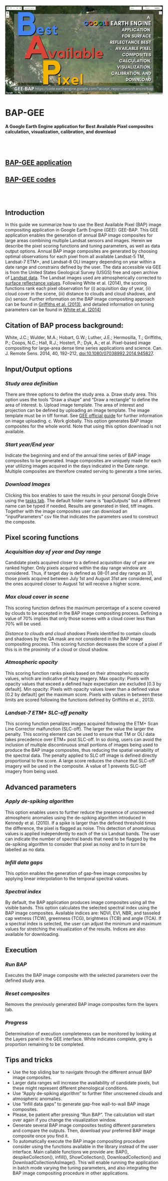 ![banner image](figure/fig.png)

# BAP-GEE 

**A Google Earth Engine application for Best Available Pixel composites calculation, visualization, calibration, and download**

<br><br>

## [BAP-GEE application](https://code.earthengine.google.com/24a3dcb67084449a34b5ffe271c418d2?hideCode=true) 

## [BAP-GEE codes](https://code.earthengine.google.com/?accept_repo=users/sfrancini/bap) 

<br><br> 

## Introduction
In this guide we summarize how to use the Best Available Pixel (BAP) image compositing application in Google Earth Engine (GEE): GEE-BAP. This GEE application enables the generation of annual BAP image composites for large areas combining multiple Landsat sensors and images. Herein we describe the pixel scoring functions and tuning parameters, as well as data output options.
Annual BAP image composites are generated by choosing optimal observations for each pixel from all available Landsat-5 TM, Landsat-7 ETM+, and Landsat-8 OLI imagery depending on year within a date range and constrains defined by the user. The data accessible via GEE is from the United States Geological Survey (USGS) free and open archive of [Landsat data](https://earthexplorer.usgs.gov/). The Landsat images used are atmospherically corrected to [surface reflectance values](https://www.usgs.gov/core-science-systems/nli/landsat/landsat-surface-reflectance?qt-science_support_page_related_con=0#qt-science_support_page_related_con). Following White et al. (2014), the scoring functions rank each pixel observation for (i) acquisition day of year, (ii) cloud cover in the scene, (iii) distance to clouds and cloud shadows, and (iv) sensor. Further information on the BAP image compositing approach can be found in [Griffiths et al. (2013)](https://ieeexplore.ieee.org/document/6415303), and detailed information on tuning parameters can be found in [White et al. (2014)](https://www.tandfonline.com/doi/full/10.1080/07038992.2014.945827)

## Citation of BAP process background:
White, J.C.; Wulder, M.A.; Hobart, G.W.; Luther, J.E.; Hermosilla, T.; Griffiths, P.; Coops, N.C.; Hall, R.J.; Hostert, P.; Dyk, A.; et al. Pixel-based image compositing for large-area dense time series applications and science. Can. J. Remote Sens. 2014, 40, 192–212, [doi:10.1080/07038992.2014.945827](https://doi.org/10.1080/07038992.2014.945827).

## Input/Output options

### *Study area definition*
There are three options to define the study area.
a.	Draw study area. This option uses the tools “Draw a shape” and “Draw a rectangle” to define the area of interest.
b.	Upload image template. The area of interest and projection can be defined by uploading an image template. The image template must be in tiff format. See [GEE official guide](https://developers.google.com/earth-engine/guides/image_upload#uploading-image-assets) for further information on image uploading. 
c.	Work globally. This option generates BAP image composites for the whole world. Note that using this option download is not available.

### *Start year/End year*
Indicate the beginning and end of the annual time series of BAP image composites to be generated. Image composites are uniquely made for each year utilizing images acquired in the days indicated in the Date range. Multiple composites are therefore created serving to generate a time series. 

### *Download Images*
Clicking this box enables to save the results in your personal Google Drive using the [tasks tab](https://developers.google.com/earth-engine/guides/playground#tasks-tab). The default folder name is “bapOutputs” but a different name can be typed if needed.
Results are generated in tiled, tiff images. Together with the image composites user can download an “inputParameters” csv file that indicates the parameters used to construct the composite.

## Pixel scoring functions
### *Acquisition day of year and Day range*
Candidate pixels acquired closer to a defined acquisition day of year are ranked higher. Only pixels acquired within the day range window are considered. Thus, if target day is defined as 08-01 and day range as 31, those pixels acquired between July 1st and August 31st are considered, and the ones acquired closer to August 1st will receive a higher score.

### *Max cloud cover in scene*
This scoring function defines the maximum percentage of a scene covered by clouds to be accepted in the BAP image compositing process. Defining a value of 70% implies that only those scenes with a cloud cover less than 70% will be used.

*Distance to clouds and cloud shadows*
Pixels identified to contain clouds and shadows by the QA mask are not considered in the BAP image compositing process. This scoring function decreases the score of a pixel if this is in the proximity of a cloud or cloud shadow.

### *Atmospheric opacity*
This scoring function ranks pixels based on their atmospheric opacity values, which are indicative of hazy imagery. Max opacity: Pixels with opacity values that exceed a defined haze expectation are excluded [0.3 by default]. Min opacity: Pixels with opacity values lower than a defined value [0.2 by default] get the maximum score. Pixels with values in between these limits are scored following the functions defined by Griffiths et al., 2013).

### *Landsat-7 ETM+ SLC-off penalty*
This scoring function penalizes images acquired following the ETM+ Scan Line Corrector malfunction (SLC-off). The larger the value the larger the penalty. This scoring element can be used to ensure that TM or OLI data takes precedence over ETM+ post SLC-off. In so doing, users can avoid the inclusion of multiple discontinuous small portions of images being used to produce the BAP image composites, thus reducing the spatial variability of the spectral data. The penalty applied to SLC off image is defined directly proportional to the score. A large score reduces the chance that SLC-off imagery will be used in the composite. A value of 1 prevents SLC-off imagery from being used.

## Advanced parameters
### *Apply de-spiking algorithm*
This option enables users to further reduce the presence of unscreened atmospheric anomalies using the de-spiking algorithm introduced in Kennedy et al. (2010). If a spike is larger than the defined threshold times the difference, the pixel is flagged as noise. This detection of anomalous values is applied independently to each of the six Landsat bands. The user can indicate the number of spectral bands that need to be flagged by the de-spiking algorithm to consider that pixel as noisy and to in turn be labelled as no data.

### *Infill data gaps*
This option enables the generation of gap-free image composites by applying linear interpolation to the temporal spectral values. 

### *Spectral index*
By default, the BAP application produces image composites using all the visible bands. This option calculates the selected spectral index using the BAP image composites. Available indices are: NDVI, EVI, NBR, and tasseled cap wetness (TCW), greenness (TCG), brightness (TCB) and angle (TCA). If a spectral index is selected, the user can adjust the minimum and maximum values for stretching the visualization of the results. Indices are also available for downloading.

## Execution
### *Run BAP*
Executes the BAP image composite with the selected parameters over the defined study area.

### *Reset composites*
Removes the previously generated BAP image composites form the layers tab.

### *Progress*
Determination of execution completeness can be monitored by looking at the Layers panel in the GEE interface. White indicates complete, grey is proportion remaining to be completed. 

## Tips and tricks
- Use the top sliding bar to navigate through the different annual BAP image composites.
- Larger data ranges will increase the availability of candidate pixels, but these might represent different phenological conditions.
- Use “Apply de-spiking algorithm” to further filter unscreened clouds and atmospheric anomalies.
- Use “Infill data gaps” to generate gap-free wall-to-wall BAP image composites. 
- Please, be patient after pressing “Run BAP”. The calculation will start over again if you change the visualization window.
- Generate several BAP image composites testing different parameters and compare the outputs. Then, download your preferred BAP image composite once you find it.
- To automatically execute the BAP image compositing procedure consider using the functions available in the library instead of the user interface. Main callable functions we provide are: BAP(), despikeCollection(), infill(), ShowCollection(), DownloadCollection() and DownloadCollectionAsImage(). This will enable running the application in batch mode varying the tuning parameters, and also integrating the BAP image compositing procedure in other applications.